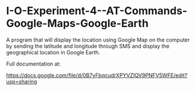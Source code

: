 I-O-Experiment-4--AT-Commands-Google-Maps-Google-Earth
======================================================

A program that will display the location using Google Map on the computer by sending the latitude and longitude through SMS and display the geographical location in Google Earth.

Full documentation at:

https://docs.google.com/file/d/0B7yFbqcudrXPYVZIQV9PNFV5WFE/edit?usp=sharing
